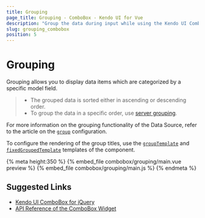 ```yaml
---
title: Grouping
page_title: Grouping - ComboBox - Kendo UI for Vue
description: "Group the data during input while using the Kendo UI ComboBox wrapper for Vue."
slug: grouping_combobox
position: 5
---
```


# Grouping

Grouping allows you to display data items which are categorized by a specific model field.

> * The grouped data is sorted either in ascending or descending order.
> * To group the data in a specific order, use [server grouping](https://docs.telerik.com/kendo-ui/api/javascript/data/datasource#configuration-serverGrouping).

For more information on the grouping functionality of the Data Source, refer to the article on the [`group`](https://docs.telerik.com/kendo-ui/api/javascript/data/datasource#configuration-group) configuration.

To configure the rendering of the group titles, use the [`groupTemplate`](https://docs.telerik.com/kendo-ui/api/javascript/ui/combobox#configuration-groupTemplate) and [`fixedGroupedTemplate`](https://docs.telerik.com/kendo-ui/api/javascript/ui/combobox#configuration-fixedGroupTemplate) templates of the component.

{% meta height:350 %}
{% embed_file combobox/grouping/main.vue preview %}
{% embed_file combobox/grouping/main.js %}
{% endmeta %}

## Suggested Links

* [Kendo UI ComboBox for jQuery](https://docs.telerik.com/kendo-ui/controls/editors/combobox/overview)
* [API Reference of the ComboBox Widget](https://docs.telerik.com/kendo-ui/api/javascript/ui/combobox)
